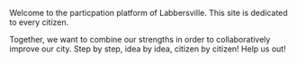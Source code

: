 Welcome to the particpation platform of Labbersville. This site is dedicated to every citizen. 

Together, we want to combine our strengths in order to collaboratively improve our city. Step by step, idea by idea, citizen by citizen! Help us out!